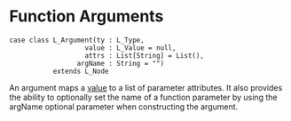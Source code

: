 # Function Arguments #
```
case class L_Argument(ty : L_Type, 
                   value : L_Value = null, 
                   attrs : List[String] = List(), 
                 argName : String = "") 
           extends L_Node
```
An argument maps a [value](L_Value.md) to a list of parameter attributes. It also provides the ability to optionally set the name of a function parameter by using the argName optional parameter when constructing the argument.